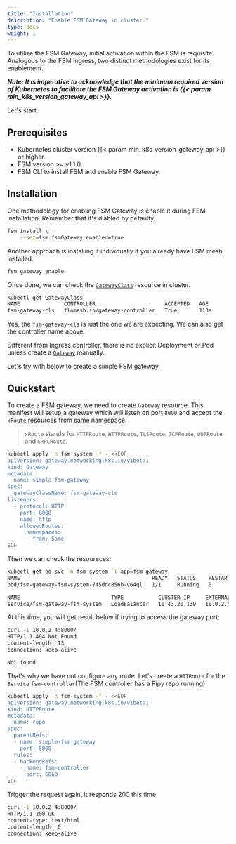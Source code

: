 ```yaml
---
title: "Installation"
description: "Enable FSM Gateway in cluster."
type: docs
weight: 1
---
```


To utilize the FSM Gateway, initial activation within the FSM is requisite. Analogous to the FSM Ingress, two distinct methodologies exist for its enablement.

***Note: It is imperative to acknowledge that the minimum required version of Kubernetes to facilitate the FSM Gateway activation is {{< param min_k8s_version_gateway_api >}}.***

Let's start.

## Prerequisites

- Kubernetes cluster version {{< param min_k8s_version_gateway_api >}} or higher.
- FSM version >= v1.1.0.
- FSM CLI to install FSM and enable FSM Gateway.

## Installation

One methodology for enabling FSM Gateway is enable it during FSM installation. Remember that it's diabled by defaulty.

```bash
fsm install \
    --set=fsm.fsmGateway.enabled=true
```

Another approach is installing it individually if you already have FSM mesh installed.

```bash
fsm gateway enable
```

Once done, we can check the [`GatewayClass`](https://gateway-api.sigs.k8s.io/api-types/gatewayclass/) resource in cluster.

```bash
kubectl get GatewayClass
NAME              CONTROLLER                      ACCEPTED   AGE
fsm-gateway-cls   flomesh.io/gateway-controller   True       113s
```

Yes, the `fsm-gateway-cls` is just the one we are expecting. We can also get the controller name above.

Different from Ingress controller, there is no explicit Deployment or Pod unless create a [`Gateway`](https://gateway-api.sigs.k8s.io/api-types/gateway/) manually.

Let's try with below to create a simple FSM gateway.

## Quickstart

To create a FSM gateway, we need to create `Gateway` resource. This manifest will setup a gateway which will listen on port `8000` and accept the `xRoute` resources from same namespace.

> `xRoute` stands for `HTTPRoute`, `HTTPRoute`, `TLSRoute`, `TCPRoute`, `UDPRoute` and `GRPCRoute`.


```bash
kubectl apply -n fsm-system -f - <<EOF
apiVersion: gateway.networking.k8s.io/v1beta1
kind: Gateway
metadata:
  name: simple-fsm-gateway
spec:
  gatewayClassName: fsm-gateway-cls
listeners:
  - protocol: HTTP
    port: 8000
    name: http
    allowedRoutes:
      namespaces:
        from: Same
EOF
```

Then we can check the resoureces:

```bash
kubectl get po,svc -n fsm-system -l app=fsm-gateway
NAME                                          READY   STATUS    RESTARTS   AGE
pod/fsm-gateway-fsm-system-745ddc856b-v64ql   1/1     Running   0          12m

NAME                             TYPE           CLUSTER-IP     EXTERNAL-IP   PORT(S)          AGE
service/fsm-gateway-fsm-system   LoadBalancer   10.43.20.139   10.0.2.4      8000:32328/TCP   12m
```

At this time, you will get result below if trying to access the gateway port:

```bash
curl -i 10.0.2.4:8000/
HTTP/1.1 404 Not Found
content-length: 13
connection: keep-alive

Not found
```

That's why we have not configure any route. Let's create a `HTTRoute` for the `Service` `fsm-controller`(The FSM controller has a Pipy repo running).

```bash
kubectl apply -n fsm-system -f - <<EOF
apiVersion: gateway.networking.k8s.io/v1beta1
kind: HTTPRoute
metadata:
  name: repo
spec:
  parentRefs:
  - name: simple-fsm-gateway
    port: 8000
  rules:
  - backendRefs:
    - name: fsm-controller
      port: 6060
EOF
```

Trigger the request again, it responds 200 this time.

```bash
curl -i 10.0.2.4:8000/
HTTP/1.1 200 OK
content-type: text/html
content-length: 0
connection: keep-alive
```